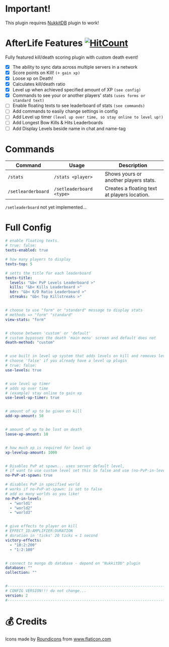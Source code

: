 # Important!
This plugin requires <a href="https://github.com/TimelessMC/NukkitDB">NukkitDB</a> plugin to work!

# AfterLife Features [![HitCount](http://hits.dwyl.io/TimelessMC/Afterlife.svg)](http://hits.dwyl.io/TimelessMC/Afterlife)
Fully featured kill/death scoring plugin with custom death event!

 - [x] The ability to sync data across multiple servers in a network
 - [x] Score points on Kill! `(+ gain xp)`
 - [x] Loose xp on Death!
 - [x] Calculates kill/death ratio 
 - [x] Level up when achieved specified amount of XP `(see config)`
 - [x] Commands to see your or another players' stats `(uses forms or standard text)`
 - [ ] Enable floating texts to see leaderboard of stats `(see commands)`
 - [ ] Add commands to easily change settings in config
 - [ ] Add Level up timer `(level up over time, so stay online to level up!)`
 - [ ] Add Longest Bow Kills & Hits Leaderboards
 - [ ] Add Display Levels beside name in chat and name-tag

# Commands
| Command | Usage | Description |
| ------- | ----- | ----------- |
| `/stats` | `/stats <player>` | Shows yours or another players stats. |
| `/setlearderboard` | `/setleaderboard <type>` | Creates a floating text at players location. |
`/setleaderboard` not yet implemented...

# Full Config
```yml
# enable floating texts.
# true: false:
texts-enabled: true

# how many players to display
texts-top: 5

# setts the title for each leaderboard
texts-title:
  levels: "&b< PvP Levels Leaderboard >"
  kills: "&b< Kills Leaderboard >"
  kdr: "&b< K/D Ratio Leaderboard >"
  streaks: "&b< Top Killstreaks >"


# choose to use "form" or "standard" message to display stats
# methods => "form" "standard"
view-stats: "form"


# choose between 'custom' or 'default'
# custom bypasses the death 'main menu' screen and default does not
death-method: "custom"


# use built in level up system that adds levels on kill and removes level on death
# choose 'false' if you already have a level up plugin
# true: false:
use-levels: true


# use level up timer
# adds xp over time
# (example) stay online to gain xp
use-level-up-timer: true


# amount of xp to be given on kill
add-xp-amount: 50


# amount of xp to be lost on death
loose-xp-amount: 10


# how much xp is required for level up
xp-levelup-amount: 1000


# Disables PvP at spawn... uses server default level,
# if want to use custom level set this to false and use (no-PvP-in-level)
no-PvP-at-spawn: true

# disables PvP in specified world
# works if no-PvP-at-spawn: is set to false
# add as many worlds as you like!
no-PvP-in-level:
  - "world1"
  - "world2"
  - "world3"


# give effects to player on kill
# EFFECT_ID:AMPLIFIER:DURATION
# duration in 'ticks' 20 ticks = 1 second
victory-effects:
  - "10:2:200"
  - "1:2:100"


# connect to mongo db database - depend on "NukkitDb" plugin
database: ""
collection: ""


#-----------------------------------------------------------------------------------------------------------------------
# CONFIG VERSION!!! do not change...
version: 2
#-----------------------------------------------------------------------------------------------------------------------
```
# 💰 Credits
Icons made by <a href="https://www.flaticon.com/authors/roundicons" title="Roundicons">Roundicons</a> from <a href="https://www.flaticon.com/" title="Flaticon"> www.flaticon.com</a>
